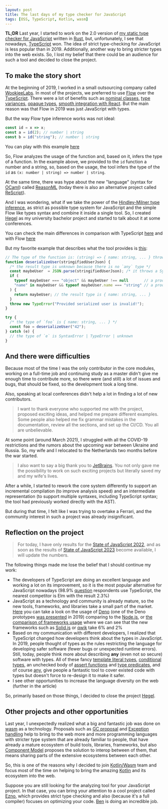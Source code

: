 ```yaml
---
layout: post
title: The last days of my type checker for JavaScript
tags: [OSS, TypeScript, Kotlin, wasm]
---
```


**TL;DR** Last year, I started to work on the 2.0 version of [my static type checker for JavaScript](https://hegel.js.org/) written in [Rust](https://www.rust-lang.org/), but, unfortunately, I see that nowadays, [TypeScript](https://www.typescriptlang.org/) won. The idea of strict type-checking for JavaScript is less popular than in 2019. Additionally, another way to bring stricter types into the web exists. So, I lost my belief that there could be an audience for such a tool and decided to close the project.

## To make the story short

At the beginning of 2019, I worked in a small outsourcing company called [WookieeLabs](https://github.com/wookieelabs). In most of the projects, we preferred to use [Flow](https://flow.org/) over the [TypeScript](https://www.typescriptlang.org/). There were a lot of benefits such as [nominal classes](https://flow.org/en/docs/lang/nominal-structural/#toc-classes-are-nominally-typed), [type variances](https://flow.org/en/docs/lang/variance), [opaque types](https://flow.org/en/docs/types/opaque-types/), [smooth integration with React](https://flow.org/en/docs/react/). But the main reason was that Flow in 2019 was just JavaScript with types.

But the way Flow type inference works was not ideal:
```typescript
const id = x => x;
const a = id(2); // number | string
const b = id("string"); // number | string
```
You can play with this example [here](https://flow.org/try/#1N4Igxg9gdgZglgcxALmAXwDTggEwKYrZQDOALgARw7kC85AHrQHwMDcAOlJCRQIa2UcACgBMASg5doZcgCMBVIexBkATnCgJlEkFgBueVcTjRCegAwA6AIwAOAKw2QaIA
)

So, Flow analyzes the usage of the function and, based on it, infers the type of a function.
In the example above, we provided to the `id` function a number and a string, so, based on the usage, the tool infers the type of the `id` as `(x: number | string) => number | string`.

At the same time, there was hype about the new "language" (syntax for [OCaml](https://ocaml.org/)) called [ReasonML](https://reasonml.github.io/) (today there is also an alternative project called [ReScript](https://rescript-lang.org/)). 

And I was wondering, what if we take the power of the [Hindley-Milner type inference](https://en.wikipedia.org/wiki/Hindley%E2%80%93Milner_type_system), as strict as possible type system for JavaScript and the simple Flow like types syntax and combine it inside a single tool. So, I created [Hegel](https://hegel.js.org/) as my university bachelor project and started to talk about it at some conferences.

You can check the main differences in comparison with TypeScript [here](https://hegel.js.org/docs#benefits-and-disadvantages-over-typescript) and with Flow
[here](https://hegel.js.org/docs#benefits-and-disadvantages-over-flowjs)

But my favorite example that describes what the tool provides is [this](https://hegel.js.org/try#GYVwdgxgLglg9mABAEwKYGdUCcYEMA2MAXqgKqZYAU6UOYA5jMDKsudgFLoICUiA3gChEiCAhqIAtrgCeAIzIVEAXkQcAygHkAcgDoADriyZqtGAyYs2FLrwDcwxE0SVHIqDP2o4wKbIXsWCrKqgBEcHIAVqjQoYgAZPFufvKK2IgAhCGIYCD4+AlJIiKhYLiSqHHmKQFKickeXj41aVi6ZRXBYTR09KGOfELFiFioUCBYSNKpgQ4iAL6OUAAWWHAA7jmomwAqnqgAolhrVKEACmsAbjBoyIgUeIQkdyBKMOhOYJcENxmhPA5FoJaDIBI4xGAJMA4HAVCgMNhHsRWpRQgAWABM-0BolwUAgyxcqEGgkEiyAA):
```typescript
// The type of the function is: (string) => { name: string, ... } throws SyntaxError | TypeError
function deserializeUser(stringifiedUserJson) {
  /* the result type is unknown because there is no `any` type */
  const maybeUser  = JSON.parse(stringifiedUserJson); /* it throws a SyntaxError, so it was added to the type signature */
  if (
    typeof maybeUser === "object" && maybeUser !== null       // a proof that `maybeUser` is an object
    "name" in maybeUser && typeof maybeUser.name === "string" // a proof that there is a property called `name` with `string` type
  ) {
    return maybeUser; // the result type is { name: string, ... }
  }
  throw new TypeError("Provided serialized user is invalid!");
}

try {
  /* the type of `foo` is { name: string, ... } */
  const foo = deserializeUser("42");
} catch (e) {
  // the type of `e` is SyntaxError | TypeError | unknown
}
```

## And there were difficulties

Because most of the time I was the only contributor in the core modules, working on a full-time job and continuing study as a master didn't give me enough time to contribute more, so there were (and still) a lot of issues and bugs, that should be fixed, so the development took a long time.

Also, speaking at local conferences didn't help a lot in finding a lot of new contributors. 

> I want to thank everyone who supported me with the project, proposed exciting ideas, and helped me prepare different examples. Some people also helped me fix grammar mistakes in the documentation, review all the sections, and set up the CI/CD. You all are unbelievable.

At some point (around March 2021), I struggled with all the COVID-19 restrictions and the rumors about the upcoming war between Ukraine and Russia. So, my wife and I relocated to the Netherlands two months before the war started.

> I also want to say a big thank you to [JetBrains](https://www.jetbrains.com/). You not only gave me the possibility to work on such exciting projects but literally saved my and my wife's lives.

After a while, I started to rework the core system differently to support an incremental compilation (to improve analysis speed) and an intermediate representation (to support multiple syntaxes, including TypeScript syntax; the tool had previously worked directly with the AST). 

But during that time, I felt like I was trying to overtake a Ferrari, and the community interest in such a project was already insignificant.

## Reflection on the project

> For today, I have only results for the [State of JavaScript 2022](https://2022.stateofjs.com/en-US/), and as soon as the results of [State of JavaScript 2023](https://stateofjs.com/en-US) become available, I will update the numbers.

The following things made me lose the belief that I should continue my work:

- The developers of TypeScript are doing an excellent language and working a lot on its improvement, so it is the most popular alternative for JavaScript nowadays (98.9% [question](https://2022.stateofjs.com/en-US/other-tools#javascript_flavors) respondents use TypeScript, the nearest competitor is Elm with the result 2.3%)
- JavaScript as a technology and community is already mature, so the new tools, frameworks, and libraries take a small part of the market. [Here](https://2022.stateofjs.com/en-US/other-tools#runtimes) you can take a look on the usage of [Deno](https://deno.com/) (one of the Deno prototypes [was presented](https://www.youtube.com/watch?v=M3BM9TB-8yA) in 2019) comparing to the [Node.js](https://nodejs.org/en), or [the comparison of frameworks usage](https://2022.stateofjs.com/en-US/libraries/front-end-frameworks#front_end_frameworks_experience_linechart) where we can see that the new frameworks such as [Solid.js](https://www.solidjs.com/) or [qwik](https://qwik.builder.io/) take 6% and 2%
- Based on my communication with different developers, I realized that TypeScript changed how developers think about the types in JavaScript. In 2019, people thought of types as the rules restricting the language for developing safer software (fewer bugs or unexpected runtime errors). Still, today, people think more about describing **any** (even not so secure) software with types. All of these fancy [template literal types](https://www.typescriptlang.org/docs/handbook/2/template-literal-types.html), [conditional types](https://www.typescriptlang.org/docs/handbook/2/conditional-types.html), an unchecked body of [assert functions](https://www.typescriptlang.org/docs/handbook/release-notes/typescript-3-7.html#assertion-functions) and [type predicates](https://www.typescriptlang.org/docs/handbook/2/narrowing.html#using-type-predicates), and of course [any](https://www.typescriptlang.org/docs/handbook/2/everyday-types.html#any), give people a fantastic tool to cover existed code with types but doesn't force to re-design it to make it safer. 
- I see other opportunities to increase the language diversity on the web (further in the article)

So, primarily based on those things, I decided to close the project [Hegel](https://hegel.js.org/).

## Other projects and other opportunities

Last year, I unexpectedly realized what a big and fantastic job was done on [wasm](https://webassembly.org/) as a technology. Proposals such as [GC proposal](https://github.com/WebAssembly/gc/blob/main/proposals/gc/Overview.md) and [Exception handling](https://github.com/WebAssembly/exception-handling/blob/main/proposals/exception-handling/Exceptions.md) help to bring to the web more and more programming languages with stricter type system that are already familiar to people, that have already a mature ecosystem of build tools, libraries, frameworks, but also [Component Model](https://github.com/WebAssembly/component-model) proposes the solution to interop between of them, that means sharing parts of the extensive ecosystems between each other.

So, this is one of the reasons why I decided to join [Kotlin/Wasm](https://kotlinlang.org/docs/wasm-overview.html) team and focus most of the time on helping to bring the amazing [Kotlin](https://kotlinlang.org/) and its ecosystem into the web.

Suppose you are still looking for the analyzing tool for your JavaScript project. In that case, you can bring your attention to a cool project called [Ezno](https://github.com/kaleidawave/ezno), which provides strict type checking and also (because it's a full compiler) focuses on optimizing your code. [Ben](https://twitter.com/kaleidawave) is doing an incredible job.
